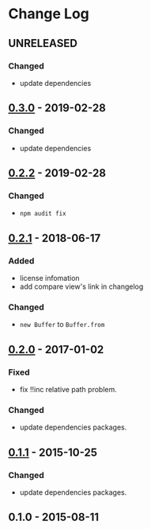 # Change Log

## UNRELEASED

### Changed

- update dependencies

## [0.3.0] - 2019-02-28

### Changed

- update dependencies

## [0.2.2] - 2019-02-28

### Changed

- `npm audit fix`

## [0.2.1] - 2018-06-17

### Added

- license infomation
- add compare view's link in changelog

### Changed

- `new Buffer` to `Buffer.from`

## [0.2.0] - 2017-01-02

### Fixed

- fix !!inc relative path problem.

### Changed

- update dependencies packages.

## [0.1.1] - 2015-10-25

### Changed

- update dependencies packages.

## 0.1.0 - 2015-08-11

[0.3.0]: https://github.com/aaharu/gulp-yaml-include/compare/v0.2.2...v0.3.0
[0.2.2]: https://github.com/aaharu/gulp-yaml-include/compare/v0.2.1...v0.2.2
[0.2.1]: https://github.com/aaharu/gulp-yaml-include/compare/v0.2.0...v0.2.1
[0.2.0]: https://github.com/aaharu/gulp-yaml-include/compare/v0.1.1...v0.2.0
[0.1.1]: https://github.com/aaharu/gulp-yaml-include/compare/v0.1.0...v0.1.1
